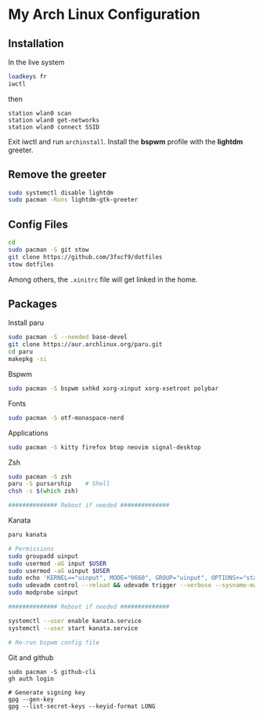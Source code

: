 # My Arch Linux Configuration

## Installation

In the live system

```bash
loadkeys fr
iwctl
```

then

```iwctl
station wlan0 scan
station wlan0 get-networks
station wlan0 connect SSID
```

Exit iwctl and run `archinstall`. Install the **bspwm** profile with the **lightdm** greeter.

## Remove the greeter

```zsh
sudo systemctl disable lightdm
sudo pacman -Runs lightdm-gtk-greeter
```

## Config Files

```zsh
cd
sudo pacman -S git stow
git clone https://github.com/3fxcf9/dotfiles
stow dotfiles
```

Among others, the `.xinitrc` file will get linked in the home.

## Packages

Install paru
```zsh
sudo pacman -S --needed base-devel
git clone https://aur.archlinux.org/paru.git
cd paru
makepkg -si
```

Bspwm

```zsh
sudo pacman -S bspwm sxhkd xorg-xinput xorg-xsetroot polybar
```

Fonts

```zsh
sudo pacman -S otf-monaspace-nerd
```

Applications

```zsh
sudo pacman -S kitty firefox btop neovim signal-desktop
```

Zsh

```zsh
sudo pacman -S zsh
paru -S pursarship    # Shell
chsh -s $(which zsh)

############## Reboot if needed ##############
```

Kanata

```zsh
paru kanata

# Permissions
sudo groupadd uinput
sudo usermod -aG input $USER
sudo usermod -aG uinput $USER
sudo echo 'KERNEL=="uinput", MODE="0660", GROUP="uinput", OPTIONS+="static_node=uinput"' > /etc/udev/rules.d/99-input.rules
sudo udevadm control --reload && udevadm trigger --verbose --sysname-match=uniput
sudo modprobe uinput

############## Reboot if needed ##############

systemctl --user enable kanata.service
systemctl --user start kanata.service

# Re-run bspwm config file
```

Git and github

```
sudo pacman -S github-cli
gh auth login

# Generate signing key
gpg --gen-key
gpg --list-secret-keys --keyid-format LONG
```

